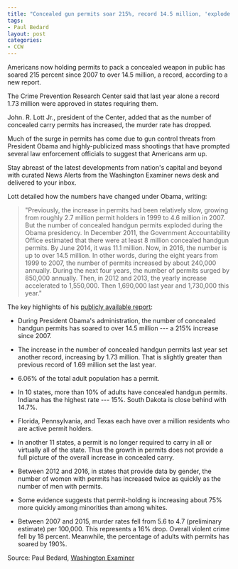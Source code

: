 ```yaml
---
title: "Concealed gun permits soar 215%, record 14.5 million, 'explode under Obama'"
tags:
- Paul Bedard
layout: post
categories:
- CCW
---
```


Americans now holding permits to pack a concealed weapon in public has soared 215 percent since 2007 to over 14.5 million, a record, according to a new report.

The Crime Prevention Research Center said that last year alone a record 1.73 million were approved in states requiring them.

John. R. Lott Jr., president of the Center, added that as the number of concealed carry permits has increased, the murder rate has dropped.

Much of the surge in permits has come due to gun control threats from President Obama and highly-publicized mass shootings that have prompted several law enforcement officials to suggest that Americans arm up.

Stay abreast of the latest developments from nation's capital and beyond with curated News Alerts from the Washington Examiner news desk and delivered to your inbox.

Lott detailed how the numbers have changed under Obama, writing:

> "Previously, the increase in permits had been relatively slow, growing from roughly 2.7 million permit holders in 1999 to 4.6 million in 2007. But the number of concealed handgun permits exploded during the Obama presidency. In December 2011, the Government Accountability Office estimated that there were at least 8 million concealed handgun permits. By June 2014, it was 11.1 million. Now, in 2016, the number is up to over 14.5 million. In other words, during the eight years from 1999 to 2007, the number of permits increased by about 240,000 annually. During the next four years, the number of permits surged by 850,000 annually. Then, in 2012 and 2013, the yearly increase accelerated to 1,550,000. Then 1,690,000 last year and 1,730,000 this year."

The key highlights of his [publicly available report](https://papers.ssrn.com/sol3/papers.cfm?abstract_id=2814691):

- During President Obama's administration, the number of concealed handgun permits has soared to over 14.5 million --- a 215% increase since 2007.

- The increase in the number of concealed handgun permits last year set another record, increasing by 1.73 million. That is slightly greater than previous record of 1.69 million set the last year.

- 6.06% of the total adult population has a permit.

- In 10 states, more than 10% of adults have concealed handgun permits. Indiana has the highest rate --- 15%. South Dakota is close behind with 14.7%.

- Florida, Pennsylvania, and Texas each have over a million residents who are active permit holders.

- In another 11 states, a permit is no longer required to carry in all or virtually all of the state. Thus the growth in permits does not provide a full picture of the overall increase in concealed carry.

- Between 2012 and 2016, in states that provide data by gender, the number of women with permits has increased twice as quickly as the number of men with permits.

- Some evidence suggests that permit-holding is increasing about 75% more quickly among minorities than among whites.

- Between 2007 and 2015, murder rates fell from 5.6 to 4.7 (preliminary estimate) per 100,000. This represents a 16% drop. Overall violent crime fell by 18 percent. Meanwhile, the percentage of adults with permits has soared by 190%.

Source: Paul Bedard, [Washington Examiner](https://www.washingtonexaminer.com/concealed-gun-permits-soar-215-record-14.5-million-explode-under-obama/article/2599031)
